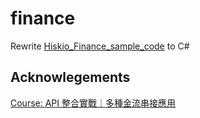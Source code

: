 # finance
Rewrite [Hiskio_Finance_sample_code](https://github.com/johnliu-tw/Hiskio_Finance_sample_code) to C#



## Acknowlegements
[Course: API 整合實戰｜多種金流串接應用](https://hiskio.com/en/courses/377)
